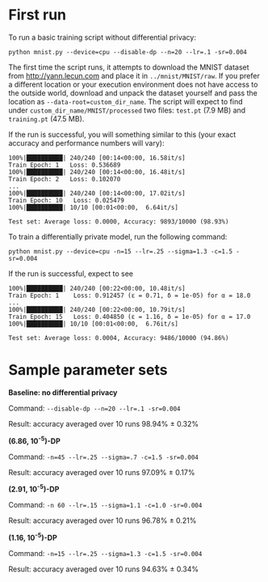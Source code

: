 # First run
To run a basic training script without differential privacy:
```shell
python mnist.py --device=cpu --disable-dp --n=20 --lr=.1 -sr=0.004
```
The first time the script runs, it attempts to download the MNIST dataset from http://yann.lecun.com and place it in `../mnist/MNIST/raw`. If you prefer a different location or your execution environment does not have access to the outside world, download and unpack the dataset yourself and pass the location as `--data-root=custom_dir_name`. The script will expect to find under `custom_dir_name/MNIST/processed` two files: `test.pt` (7.9 MB) and `training.pt` (47.5 MB).

If the run is successful, you will something similar to this (your exact accuracy and performance numbers will vary):
```
100%|██████████| 240/240 [00:14<00:00, 16.58it/s]
Train Epoch: 1   Loss: 0.536689
100%|██████████| 240/240 [00:14<00:00, 16.48it/s]
Train Epoch: 2   Loss: 0.102070
...
100%|██████████| 240/240 [00:14<00:00, 17.02it/s]
Train Epoch: 10   Loss: 0.025479
100%|██████████| 10/10 [00:01<00:00,  6.64it/s]

Test set: Average loss: 0.0000, Accuracy: 9893/10000 (98.93%)
```

To train a differentially private model, run the following command:
```shell
python mnist.py --device=cpu -n=15 --lr=.25 --sigma=1.3 -c=1.5 -sr=0.004
```
If the run is successful, expect to see
```
100%|██████████| 240/240 [00:22<00:00, 10.48it/s]
Train Epoch: 1    Loss: 0.912457 (ε = 0.71, δ = 1e-05) for α = 18.0
...
100%|██████████| 240/240 [00:22<00:00, 10.79it/s]
Train Epoch: 15   Loss: 0.404850 (ε = 1.16, δ = 1e-05) for α = 17.0
100%|██████████| 10/10 [00:01<00:00,  6.76it/s]

Test set: Average loss: 0.0004, Accuracy: 9486/10000 (94.86%)
```

# Sample parameter sets

**Baseline: no differential privacy**

Command: `--disable-dp --n=20 --lr=.1 -sr=0.004`

Result: accuracy averaged over 10 runs 98.94% ± 0.32%

**(6.86, 10<sup>-5</sup>)-DP**

Command: `-n=45 --lr=.25 --sigma=.7 -c=1.5 -sr=0.004`

Result: accuracy averaged over 10 runs 97.09% ± 0.17%

**(2.91, 10<sup>-5</sup>)-DP**

Command: `-n 60 --lr=.15 --sigma=1.1 -c=1.0 -sr=0.004`

Result: accuracy averaged over 10 runs 96.78% ± 0.21%

**(1.16, 10<sup>-5</sup>)-DP**

Command: `-n=15 --lr=.25 --sigma=1.3 -c=1.5 -sr=0.004`

Result: accuracy averaged over 10 runs 94.63% ± 0.34%
